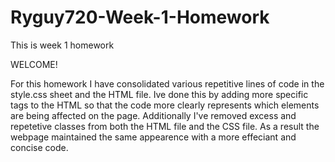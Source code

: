 # Ryguy720-Week-1-Homework
This is week 1 homework

WELCOME!

For this homework I have consolidated various repetitive lines of code in the style.css sheet and the HTML file. Ive done this by adding more specific tags to the HTML so that the code more clearly represents which elements are being affected on the page. Additionally I've removed excess and repetetive classes from both the HTML file and the CSS file. As a result the webpage maintained the same appearence with a more effeciant and concise code.

